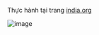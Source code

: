 Thực hành tại trang [india.org](http://csi-india.org/news/index.php?id=13)

![image](https://github.com/user-attachments/assets/e8aa788f-cb91-47fa-b45d-f26b85cab1e1)
